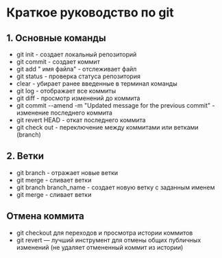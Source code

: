 # Краткое руководство по git
## 1. Основные команды
* git init - создает локальный репозиторий
* git commit - создает коммит
* git add " имя файла" - отслеживает файл
* git status - проверка статуса репозитория
* clear - убирает ранее введенные в терминал команды
* git log - отображает все коммиты
* git diff - просмотр изменений до коммита
* git commit --amend -m "Updated message for the previous commit" - изменение последнего коммита
* git revert HEAD - откат последнего коммита
* git check out - переключение между коммитами или ветками (branch)
## 2. Ветки
* git branch - отражает новые ветки
* git merge - сливает ветки
* git branch branch_name - создает новую ветку с заданным именем
* git merge - сливает ветки
## Отмена коммита
* git checkout для переходов и просмотра истории коммитов
* git revert — лучший инструмент для отмены общих публичных изменений (не удаляет отмененный коммит из истории)